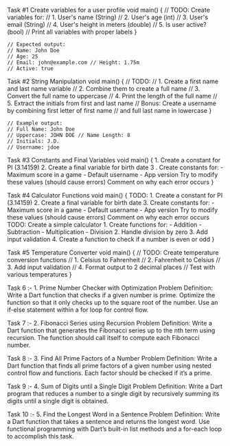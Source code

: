 Task #1 Create variables for a user profile
    void main() {
    // TODO: Create variables for:
    // 1. User's name (String)
    // 2. User's age (int)
    // 3. User's email (String)
    // 4. User's height in meters (double) // 5. Is user active? (bool)
    // Print all variables with proper labels
    }

    // Expected output:
    // Name: John Doe
    // Age: 25
    // Email: john@example.com // Height: 1.75m
    // Active: true


Task #2 String Manipulation
    void main() {
    // TODO:
    // 1. Create a first name and last name variable // 2. Combine them to create a full name
    // 3. Convert the full name to uppercase
    // 4. Print the length of the full name
    // 5. Extract the initials from first and last name
    // Bonus: Create a username by combining first letter of first name
    // and full last name in lowercase }

    
    // Example output:
    // Full Name: John Doe
    // Uppercase: JOHN DOE // Name Length: 8
    // Initials: J.D.
    // Username: jdoe

Task #3 Constants and Final Variables
    void main() {
        1. Create a constant for PI (3.14159) 
        2. Create a final variable for birth date 3
        . Create constants for:
        - Maximum score in a game - Default username
        - App version
        Try to modify these values (should cause errors) Comment on why each error occurs
    }

Task #4 Calculator Functions
    void main() {
        TODO:
        1. Create a constant for PI (3.14159) 2. Create a final variable for birth date 3. Create constants for:
        - Maximum score in a game - Default username
        - App version
        Try to modify these values (should cause errors) Comment on why each error occurs
        TODO: Create a simple calculator 1. Create functions for:
        - Addition
        - Subtraction
        - Multiplication - Division
        2. Handle division by zero
        3. Add input validation
        4. Create a function to check if a number is even or odd
    }


Task #5 Temperature Converter
    void main() {
    // TODO: Create temperature conversion functions // 1. Celsius to Fahrenheit
    // 2. Fahrenheit to Celsius
    // 3. Add input validation
    // 4. Format output to 2 decimal places
    // Test with various temperatures }

Task 6 :-
    1. Prime Number Checker with Optimization
    Problem Definition:
    Write a Dart function that checks if a given number is prime. Optimize the function so that it only checks up to the square root of the number. Use an if-else statement within a for loop for control flow.

Task 7 :-
    2. Fibonacci Series using Recursion
    Problem Definition:
    Write a Dart function that generates the Fibonacci series up to the nth term using recursion. The function should call itself to compute each Fibonacci number.

Task 8 :-
    3. Find All Prime Factors of a Number
    Problem Definition:
    Write a Dart function that finds all prime factors of a given number using nested control flow and functions. Each factor should be checked if it’s a prime.

Task 9 :-
    4. Sum of Digits until a Single Digit
    Problem Definition:
    Write a Dart program that reduces a number to a single digit by recursively summing its digits until a single digit is obtained.

Task 10 :-
    5. Find the Longest Word in a Sentence
    Problem Definition:
    Write a Dart function that takes a sentence and returns the longest word. Use functional programming with Dart’s built-in list methods and a for-each loop to accomplish this task.